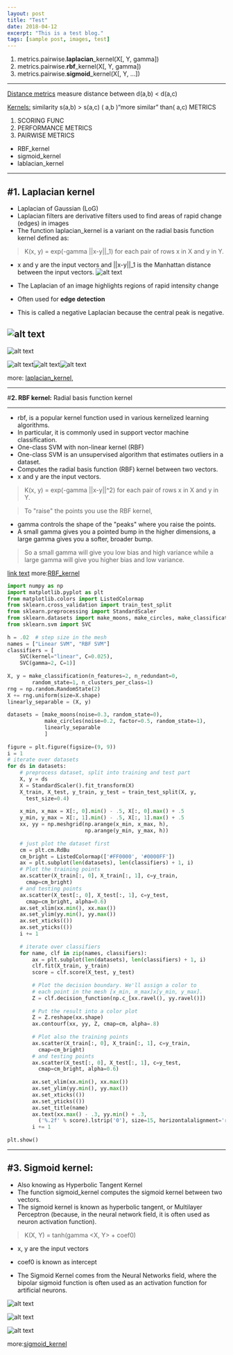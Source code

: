 ```yaml
---
layout: post
title: "Test"
date: 2018-04-12
excerpt: "This is a test blog."
tags: [sample post, images, test]
---
```


1. metrics.pairwise.**laplacian**_kernel(X[, Y, gamma])
2. metrics.pairwise.**rbf**_kernel(X[, Y, gamma])
3. metrics.pairwise.**sigmoid**_kernel(X[, Y, …])

---

[Distance metrics](https://numerics.mathdotnet.com/distance.html)  measure distance between  d(a,b) < d(a,c) 

[Kernels:](http://scikit-learn.org/stable/modules/metrics.html) similarity s(a,b) > s(a,c)   ( a,b )“more similar” than(  a,c)
METRICS 
1. SCORING FUNC
2. PERFORMANCE METRICS
3. PAIRWISE METRICS
  * RBF_kernel 
  * sigmoid_kernel 
  * lablacian_kernel

---
#**1. Laplacian kernel** 
---
* Laplacian of Gaussian (LoG) 
* Laplacian filters are derivative filters used to find areas of rapid change (edges) in images
* The function laplacian_kernel is a variant on the radial basis function kernel defined as: 
> K(x, y) = exp(-gamma ||x-y||_1) for each pair of rows x in X and y in Y.
 * x and y are the input vectors and  ||x-y||_1 is the Manhattan distance between the input vectors.
  ![alt text](http://www.giassa.net/wp-content/uploads/2010/01/gammavalues.png)
 
* The Laplacian of an image highlights regions of rapid intensity change 
*  Often used for **edge detection**
* This is called a negative Laplacian because the central peak is negative.

![alt text](http://academic.mu.edu/phys/matthysd/web226/images/Image173.gif)
---

![alt text](https://image1.slideserve.com/2821049/laplacian-filter-cont-n.jpg)

![alt text](https://cdn-images-1.medium.com/max/400/1*G6ovS0wsA9ZC8bWRSkTTYQ.jpeg)![alt text](https://cdn-images-1.medium.com/max/400/1*RRPLax20NNXcSCBgpb4eDg.png)![alt text](https://cdn-images-1.medium.com/max/400/1*QcDNUtUPOC-KY3PPgRnDRA.png)



more: [laplacian_kernel,](http://scikit-learn.org/stable/modules/generated/sklearn.metrics.pairwise.laplacian_kernel.html)


---
#**2. RBF kernel:**  Radial basis function kernel

---

* rbf, is a popular kernel function used in various kernelized learning algorithms. 
* In particular, it is commonly used in support vector machine classification.
* One-class SVM with non-linear kernel (RBF)
* One-class SVM is an unsupervised algorithm that estimates outliers in a dataset.
* Computes the radial basis function (RBF) kernel between two vectors. 
*  x and y are the input vectors. 
  > K(x, y) = exp(-gamma ||x-y||^2)  for each pair of rows x in X and y in Y.

> To "raise" the points you use the RBF kernel, 
* gamma controls the shape of the "peaks" where you raise the points.
* A small gamma gives you a pointed bump in the higher dimensions, a large gamma gives you a softer, broader bump.
> So a small gamma will give you low bias and high variance while a large gamma will give you higher bias and low variance.

[link text](https://colab.research.google.com/drive/1Qp19N2NK-3bV7cDJ1c3uSUX7Bt4uYxbu#scrollTo=BF1u37n-rbhS)
more:[RBF_kernel](http://scikit-learn.org/stable/modules/generated/sklearn.metrics.pairwise.rbf_kernel.html#sklearn.metrics.pairwise.rbf_kernel) 

~~~python
import numpy as np
import matplotlib.pyplot as plt
from matplotlib.colors import ListedColormap
from sklearn.cross_validation import train_test_split
from sklearn.preprocessing import StandardScaler
from sklearn.datasets import make_moons, make_circles, make_classification
from sklearn.svm import SVC
 
h = .02  # step size in the mesh
names = ["Linear SVM", "RBF SVM"]
classifiers = [
    SVC(kernel="linear", C=0.025),
    SVC(gamma=2, C=1)]
 
X, y = make_classification(n_features=2, n_redundant=0,
        random_state=1, n_clusters_per_class=1)
rng = np.random.RandomState(2)
X += rng.uniform(size=X.shape)
linearly_separable = (X, y)
 
datasets = [make_moons(noise=0.3, random_state=0),
            make_circles(noise=0.2, factor=0.5, random_state=1),
            linearly_separable
            ]
 
figure = plt.figure(figsize=(9, 9))
i = 1
# iterate over datasets
for ds in datasets:
    # preprocess dataset, split into training and test part
    X, y = ds
    X = StandardScaler().fit_transform(X)
    X_train, X_test, y_train, y_test = train_test_split(X, y,
      test_size=0.4)
 
    x_min, x_max = X[:, 0].min() - .5, X[:, 0].max() + .5
    y_min, y_max = X[:, 1].min() - .5, X[:, 1].max() + .5
    xx, yy = np.meshgrid(np.arange(x_min, x_max, h),
                         np.arange(y_min, y_max, h))
 
    # just plot the dataset first
    cm = plt.cm.RdBu
    cm_bright = ListedColormap(['#FF0000', '#0000FF'])
    ax = plt.subplot(len(datasets), len(classifiers) + 1, i)
    # Plot the training points
    ax.scatter(X_train[:, 0], X_train[:, 1], c=y_train,
      cmap=cm_bright)
    # and testing points
    ax.scatter(X_test[:, 0], X_test[:, 1], c=y_test,
      cmap=cm_bright, alpha=0.6)
    ax.set_xlim(xx.min(), xx.max())
    ax.set_ylim(yy.min(), yy.max())
    ax.set_xticks(())
    ax.set_yticks(())
    i += 1
 
    # iterate over classifiers
    for name, clf in zip(names, classifiers):
        ax = plt.subplot(len(datasets), len(classifiers) + 1, i)
        clf.fit(X_train, y_train)
        score = clf.score(X_test, y_test)
 
        # Plot the decision boundary. We'll assign a color to
        # each point in the mesh [x_min, m_max]x[y_min, y_max].
        Z = clf.decision_function(np.c_[xx.ravel(), yy.ravel()])
 
        # Put the result into a color plot
        Z = Z.reshape(xx.shape)
        ax.contourf(xx, yy, Z, cmap=cm, alpha=.8)
 
        # Plot also the training points
        ax.scatter(X_train[:, 0], X_train[:, 1], c=y_train,
          cmap=cm_bright)
        # and testing points
        ax.scatter(X_test[:, 0], X_test[:, 1], c=y_test,
          cmap=cm_bright, alpha=0.6)
 
        ax.set_xlim(xx.min(), xx.max())
        ax.set_ylim(yy.min(), yy.max())
        ax.set_xticks(())
        ax.set_yticks(())
        ax.set_title(name)
        ax.text(xx.max() - .3, yy.min() + .3, 
          ('%.2f' % score).lstrip('0'), size=15, horizontalalignment='right')
        i += 1
 
plt.show()
~~~
---
#**3. Sigmoid kernel:**
---
* Also knowing as Hyperbolic Tangent Kernel 
* The function sigmoid_kernel computes the sigmoid kernel between two vectors. 
* The sigmoid kernel is known as hyperbolic tangent, or Multilayer Perceptron (because, in the neural network field, it is often used as neuron activation function).  
> K(X, Y) = tanh(gamma <X, Y> + coef0)
  * x, y are the input vectors
 * coef0 is known as intercept
 
* The Sigmoid Kernel comes from the Neural Networks field, where the bipolar sigmoid function is often used as an activation function for artificial neurons.

 
![alt text](https://encrypted-tbn0.gstatic.com/images?q=tbn:ANd9GcTB_k-0iWP0WtwCNr-VnCaHegu5-hpBJ_NIt38CXSsh0DayP3Vt)

![alt text](https://i.stack.imgur.com/dDEF4.png)

![alt text](http://www.eric-kim.net/eric-kim-net/posts/1/imgs/data_2d_to_3d_hyperplane.png)

more:[sigmoid_kernel](http://scikit-learn.org/stable/modules/generated/sklearn.metrics.pairwise.sigmoid_kernel.html)

